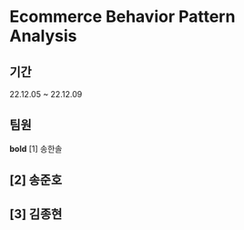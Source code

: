 # Ecommerce Behavior Pattern Analysis

## 기간

22.12.05 ~ 22.12.09

## 팀원

**bold** [1] 송한솔

[2] 송준호
---
[3] 김종현
---
